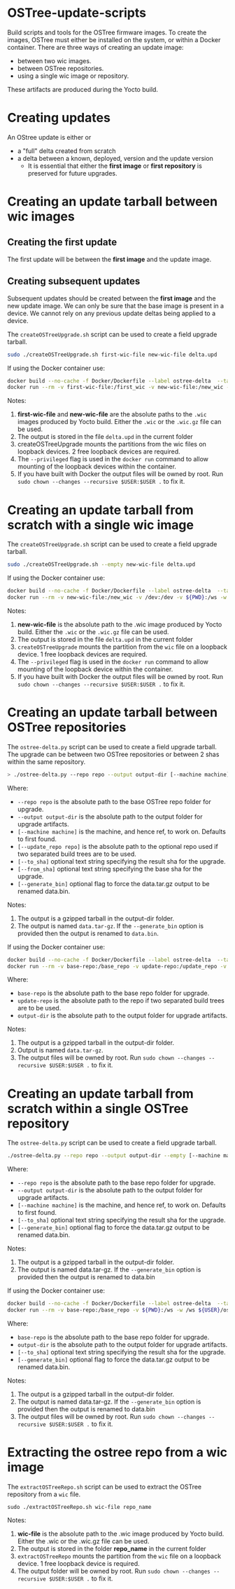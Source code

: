 # OSTree-update-scripts

Build scripts and tools for the OSTree firmware images.
To create the images, OSTree must either be installed on the system, or within a Docker container.
There are three ways of creating an update image:
   - between two wic images.
   - between OSTree repositories.
   - using a single wic image or repository.

These artifacts are produced during the Yocto build.

# Creating updates

An OStree update is either
or
- a "full" delta created from scratch
- a delta between a known, deployed, version and the update version
   - It is essential that either the **first image** or **first repository** is preserved for future upgrades. 


# Creating an update tarball between wic images

## Creating the first update

The first update will be between the **first image** and the update image. 

## Creating subsequent updates

Subsequent updates should be created between the **first image** and the new update image. We can only be sure that the base image is present in a device. We cannot rely on any previous update deltas being applied to a device.

The `createOSTreeUpgrade.sh` script can be used to create a field upgrade tarball.

```bash
sudo ./createOSTreeUpgrade.sh first-wic-file new-wic-file delta.upd
```

If using the Docker container use:

```bash
docker build --no-cache -f Docker/Dockerfile --label ostree-delta  --tag ${USER}/ostree-delta:latest .
docker run --rm -v first-wic-file:/first_wic -v new-wic-file:/new_wic -v /dev:/dev -v ${PWD}:/ws -w /ws --privileged ${USER}/ostree-delta:latest ./createOSTreeUpgrade.sh /first_wic /new_wic delta.upd
```

Notes:
  1. **first-wic-file** and **new-wic-file** are the absolute paths to the `.wic` images produced by Yocto build. Either the `.wic` or the `.wic.gz` file can be used.
  1. The output is stored in the file `delta.upd` in the current folder
  1. createOSTreeUpgrade mounts the partitions from the wic files on loopback devices. 2 free loopback devices are required.
  1. The `--privileged` flag is used in the `docker run` command to allow mounting of the loopback devices within the container.
  1. If you have built with Docker the output files will be owned by root.  Run ```sudo chown --changes --recursive $USER:$USER .``` to fix it.

# Creating an update tarball from scratch with a single wic image

The `createOSTreeUpgrade.sh` script can be used to create a field upgrade tarball.

```bash
sudo ./createOSTreeUpgrade.sh --empty new-wic-file delta.upd
```

If using the Docker container use:

```bash
docker build --no-cache -f Docker/Dockerfile --label ostree-delta  --tag ${USER}/ostree-delta:latest .
docker run --rm -v new-wic-file:/new_wic -v /dev:/dev -v ${PWD}:/ws -w /ws --privileged ${USER}/ostree-delta:latest ./createOSTreeUpgrade.sh --empty /new_wic delta.upd
```

Notes:
  1. **new-wic-file** is the absolute path to the .wic image produced by Yocto build. Either the `.wic` or the `.wic.gz` file can be used.
  1. The output is stored in the file `delta.upd` in the current folder
  1. `createOSTreeUpgrade` mounts the partition from the `wic` file on a loopback device. 1 free loopback devices are required.
  1. The `--privileged` flag is used in the `docker run` command to allow mounting of the loopback device within the container.
  1. If you have built with Docker the output files will be owned by root.  Run ```sudo chown --changes --recursive $USER:$USER .``` to fix it.

# Creating an update tarball between OSTree repositories

The `ostree-delta.py` script can be used to create a field upgrade tarball. The upgrade can be between two OSTree repositories or between 2 shas within the same repository.

```bash
> ./ostree-delta.py --repo repo --output output-dir [--machine machine] [--update_repo repo] [--to_sha sha] [--from_sha sha] [--generate_bin]
```

   Where:

   - `--repo repo` is the absolute path to the base OSTree repo folder for upgrade.
   - `--output output-dir` is the absolute path to the output folder for upgrade artifacts.
   - `[--machine machine]` is the machine, and hence ref, to work on. Defaults to first found.
   - `[--update_repo repo]` is the absolute path to the optional repo used if two separated build trees are to be used.
   - `[--to_sha]` optional text string specifying the result sha for the upgrade.
   - `[--from_sha]` optional text string specifying the base sha for the upgrade.
   - `[--generate_bin]` optional flag to force the data.tar.gz output to be renamed data.bin.

Notes:
  1. The output is a gzipped tarball in the output-dir folder.
  1. The output is named `data.tar-gz`. If the `--generate_bin` option is provided then the output is renamed to `data.bin`.

If using the Docker container use:

```bash
docker build --no-cache -f Docker/Dockerfile --label ostree-delta  --tag ${USER}/ostree-delta:latest .
docker run --rm -v base-repo:/base_repo -v update-repo:/update_repo -v ${PWD}:/ws -w /ws ${USER}/ostree-delta:latest ./ostree-delta.py --repo=/base_repo --update_repo /update_repo --output output-dir
```

   Where:

   - `base-repo`  is the absolute path to the base repo folder for upgrade.
   - `update-repo` is the absolute path to the repo if two separated build trees are to be used.
   - `output-dir` is the absolute path to the output folder for upgrade artifacts.

Notes:
  1. The output is a gzipped tarball in the output-dir folder.
  1. Output is named `data.tar-gz`.
  1. The output files will be owned by root.  Run ```sudo chown --changes --recursive $USER:$USER .``` to fix it.

# Creating an update tarball from scratch within a single OSTree repository

The `ostree-delta.py` script can be used to create a field upgrade tarball.

```bash
./ostree-delta.py --repo repo --output output-dir --empty [--machine machine] [--to_sha sha] [--generate_bin]
```

   Where:

   - `--repo repo` is the absolute path to the base repo folder for upgrade.
   - `--output output-dir` is the absolute path to the output folder for upgrade artifacts.
   - `[--machine machine]` is the machine, and hence ref, to work on. Defaults to first found.
   - `[--to_sha]` optional text string specifying the result sha for the upgrade.
   - `[--generate_bin]` optional flag to force the data.tar.gz output to be renamed data.bin.

Notes:
  1. The output is a gzipped tarball in the output-dir folder.
  1. The output is named data.tar-gz. If the `--generate_bin` option is provided then the output is renamed to data.bin

If using the Docker container use:

```bash
docker build --no-cache -f Docker/Dockerfile --label ostree-delta  --tag ${USER}/ostree-delta:latest .
docker run --rm -v base-repo:/base_repo -v ${PWD}:/ws -w /ws ${USER}/ostree-delta:latest ./ostree-delta.py --repo=/base_repo --empty --output output-dir
```

   Where:

   - `base-repo`  is the absolute path to the base repo folder for upgrade.
   - `output-dir` is the absolute path to the output folder for upgrade artifacts.
   - `[--to_sha]` optional text string specifying the result sha for the upgrade.
   - `[--generate_bin]` optional flag to force the data.tar.gz output to be renamed data.bin.

Notes:
  1. The output is a gzipped tarball in the output-dir folder.
  1. The output is named data.tar-gz. If the `--generate_bin` option is provided then the output is renamed to data.bin
  1. The output files will be owned by root.  Run ```sudo chown --changes --recursive $USER:$USER .``` to fix it.

# Extracting the ostree repo from a wic image

The `extractOSTreeRepo.sh` script can be used to extract the OSTree repository from a `wic` file.

```
sudo ./extractOSTreeRepo.sh wic-file repo_name 
```

Notes:
  1. **wic-file** is the absolute path to the .wic image produced by Yocto build. Either the .wic or the .wic.gz file can be used.
  1. The output is stored in the folder **repo_name** in the current folder
  1. `extractOSTreeRepo` mounts the partition from the `wic` file on a loopback device. 1 free loopback device is required.
  1. The output folder will be owned by root.  Run `sudo chown --changes --recursive $USER:$USER .` to fix it.
